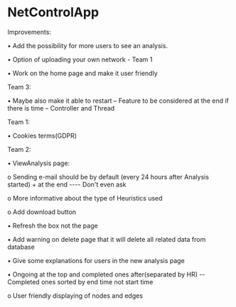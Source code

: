# NetControlApp 


Improvements:

•	Add the possibility for more users to see an analysis.

• Option of uploading your own network - Team 1

• Work on the home page and make it user friendly

Team 3:

•	Maybe also make it able to restart – Feature to be considered at the end if there is time – Controller and Thread

Team 1:

•	Cookies terms(GDPR)

Team 2:

•	ViewAnalysis page:

  o	Sending e-mail should be by default (every 24 hours after Analysis started) + at the end ---- Don't even ask 

  o	More informative about the type of Heuristics used
  
  o	Add download button
  
  • Refresh the box not the page
  
  • Add warning on delete page that it will delete all related data from database
  
  • Give some explanations for users in the new analysis page
  
  • Ongoing at the top and completed ones after(separated by HR) -- Completed ones sorted by end time not start time

  o User friendly displaying of nodes and edges

